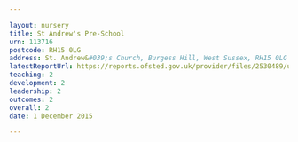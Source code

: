 ```yaml
---

layout: nursery
title: St Andrew's Pre-School
urn: 113716
postcode: RH15 0LG
address: St. Andrew&#039;s Church, Burgess Hill, West Sussex, RH15 0LG
latestReportUrl: https://reports.ofsted.gov.uk/provider/files/2530489/urn/113716.pdf
teaching: 2
development: 2
leadership: 2
outcomes: 2
overall: 2
date: 1 December 2015

---
```

